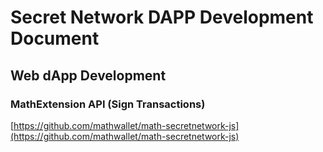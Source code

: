 # Secret Network DAPP Development Document

## Web dApp Development

### MathExtension API (Sign Transactions)

[https://github.com/mathwallet/math-secretnetwork-js](https://github.com/mathwallet/math-secretnetwork-js)

